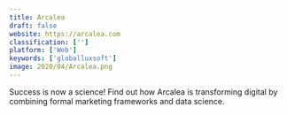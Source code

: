```yaml
---
title: Arcalea
draft: false 
website: https://arcalea.com
classification: ['']
platform: ['Web']
keywords: ['globalluxsoft']
image: 2020/04/Arcalea.png
---
```

Success is now a science! Find out how Arcalea is transforming digital by combining formal marketing frameworks and data science.